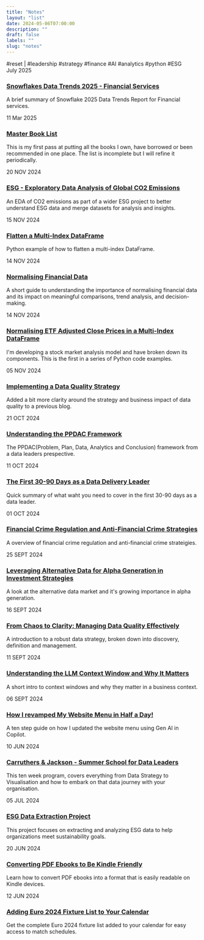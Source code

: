 ```yaml
---
title: "Notes"
layout: "list"
date: 2024-05-06T07:00:00
description: ""
draft: false
labels: ""
slug: "notes"
---
```

<div class="tag-list">
                <span class="tags" data-tag="reset">#reset</span><span>&nbsp;|</span>
                <!-- <span class="tags" data-tag="data">#data</span> -->
                <span class="tags" data-tag="leadership">#leadership</span>
                <span class="tags" data-tag="strategy">#strategy</span>
                <span class="tags" data-tag="finance">#finance</span>
                <span class="tags" data-tag="AI">#AI</span>
                <span class="tags" data-tag="analytics">#analytics</span>
                <span class="tags" data-tag="python">#python</span>
                <span class="tags" data-tag="esg">#ESG</span>
            </div>
             <div class="note-item post" data-tags="books">
                <div class="item-date sans-serif">July 2025</div>
                <div class="item-info">
                <h3 class="sans-serif"><a class="color-inherit" href="../snowflake_2025_trends">Snowflakes Data Trends 2025 - Financial Services</a></h3>
                <p>A brief summary of Snowflake 2025 Data Trends Report for Financial services.</p>
                </div>
            </div>
            <div class="note-item post" data-tags="books">
                <div class="item-date sans-serif">11 Mar 2025</div>
                <div class="item-info">
                <h3 class="sans-serif"><a class="color-inherit" href="../../read/master_book_list">Master Book List</a></h3>
                <p>This is my first pass at putting all the books I own, have borrowed or been recommended in one place. The list is incomplete but I will refine it periodically.</p>
                </div>
            </div>
             <div class="note-item post" data-tags="esg analytics python">
                <div class="item-date sans-serif">20 NOV 2024</div>
                <div class="item-info">
                <h3 class="sans-serif"><a class="color-inherit" href="../../python/co2_emissions_eda">ESG - Exploratory Data Analysis of Global CO2 Emissions</a></h3>
                <p>An EDA of CO2 emissions as part of a wider ESG project to better understand ESG data and merge datasets for analysis and insights.</p>
                </div>
            </div>
             <div class="note-item post" data-tags="esg analytics python">
                <div class="item-date sans-serif">15 NOV 2024</div>
                <div class="item-info">
                <h3 class="sans-serif"><a class="color-inherit" href="../../python/flatten_multiindex_dataframe">Flatten a Multi-Index DataFrame</a></h3>
                <p>Python example of how to flatten a multi-index DataFrame.</p>
                </div>
            </div>
            <div class="note-item post" data-tags="data finance">
                <div class="item-date sans-serif">14 NOV 2024</div>
                <div class="item-info">
                <h3 class="sans-serif"><a class="color-inherit" href="..//normalising_data">Normalising Financial Data</a></h3>
                <p>A short guide to understanding the importance of normalising financial data and its impact on meaningful comparisons, trend analysis, and decision-making.</p>
                </div>
            </div>
 <div class="note-item post" data-tags="finance analytics python">
                <div class="item-date sans-serif">14 NOV 2024</div>
                <div class="item-info">
                <h3 class="sans-serif"><a class="color-inherit" href="../../python/normalise_multiindex_data">Normalising ETF Adjusted Close Prices in a Multi-Index DataFrame</a></h3>
                <p>I'm developing a stock market analysis model and have broken down its components. This is the first in a series of Python code examples.</p>
                </div>
                </div>
            <div class="note-item post" data-tags="data strategy leadership">
                <div class="item-date sans-serif">05 NOV 2024</div>
                <div class="item-info">
                <h3 class="sans-serif"><a class="color-inherit" href="..//data_quality">Implementing a Data Quality Strategy</a></h3>
                <p>Added a bit more clarity around the strategy and business impact of data quality to a previous blog.</p>
                </div>
                </div>
            <div class="note-item" data-tags="data strategy">
                <div class="item-date sans-serif">21 OCT 2024</div>
                <div class="item-info">
                <h3 class="sans-serif"><a class="color-inherit" href="..//intro_ppdac">Understanding the PPDAC Framework</a></h3>
                <p>The PPDAC(Problem, Plan, Data, Analytics and Conclusion) framework from a data leaders prespective.</p>
                </div>
                </div>
            <div class="note-item post" data-tags="leadership data strategy">
                <div class="item-date sans-serif">11 OCT 2024</div>
                <div class="item-info">
                <h3 class="sans-serif"><a class="color-inherit" href="../first_30_days">The First 30-90 Days as a Data Delivery Leader</a></h3>
                <p>Quick summary of what waht you need to cover in the first 30-90 days as a data leader.</p>
                </div>
                </div>
                <div class="note-item post" data-tags="finance data strategy">
                <div class="item-date sans-serif">01 OCT 2024</div>
                <div class="item-info">
                <h3 class="sans-serif"><a class="color-inherit" href="..//financial_crime">Financial Crime Regulation and Anti-Financial Crime Strategies</a></h3>
                <p>A overview of financial crime regulation and anti-financial crime strateigies.</p>
                </div>
                </div>
                <div class="note-item post" data-tags="AI data">
                <div class="item-date sans-serif">25 SEPT 2024</div>
                <div class="item-info">
                <h3 class="sans-serif"><a class="color-inherit" href="..//alternative_data_alpha">Leveraging Alternative Data for Alpha Generation in Investment Strategies</a></h3>
                <p>A look at the alternative data market and it's growing importance in alpha generation.</p>
                </div>
            </div>
            <div class="note-item post" data-tags="data strategy leadership">
            <div class="item-date sans-serif">16 SEPT 2024</div>
                <div class="item-info">
                    <h3 class="sans-serif"><a class="color-inherit" href="..//data_quality">From Chaos to Clarity: Managing Data Quality Effectively</a></h3>
                    <p>A introduction to a robust data strategy, broken down into discovery, definition and management.</p>
                </div>
            </div>

<div class="note-item post" data-tags="AI">
    <div class="item-date sans-serif">11 SEPT 2024</div>
    <div class="item-info">
        <h3 class="sans-serif"><a class="color-inherit" href="..//understanding_the_llm_context_window">Understanding the LLM Context Window and Why It Matters</a></h3>
        <p>A short intro to context windows and why they matter in a business context.</p>
    </div>
</div>

<div class="note-item post" data-tags="AI">
    <div class="item-date sans-serif">06 SEPT 2024</div>
    <div class="item-info">
        <h3 class="sans-serif"><a class="color-inherit" href="../copilot_menu">How I revamped My Website Menu in Half a Day!</a></h3>
        <p>A ten step guide on how I updated the website menu using Gen AI in Copilot.</p>
    </div>
</div>

<div class="note-item">
<div class="item-date sans-serif">10 JUN 2024</div>
 <div class="item-info">
                                <h3 class="sans-serif"><a class="color-inherit" href="../../summer_school/summer_school/">Carruthers & Jackson - Summer School for Data Leaders</a></h3>
                                <p>This ten week program, covers everything from Data Strategy to Visualisation and how to embark on that data journey with your organisation. </p>
                                <!-- <ul class="sans-serif">            <li><a href="/tag/data" target="_self">#DATA</a><a href="/tag/leadership" target="_self"> #LEADERSHIP</a></li>
                                <div class="clearfix"></div></ul> -->
                            </div>
</div>


<div class="note-item">
<div class="item-date sans-serif">05 JUL 2024</div>
<div class="item-info">
    <h3 class="sans-serif"><a class="color-inherit" href="../project_esg_report">ESG Data Extraction Project</a></h3>
    <p>This project focuses on extracting and analyzing ESG data to help organizations meet sustainability goals.</p>
</div>
</div>

<div class="note-item">
<div class="item-date sans-serif">20 JUN 2024</div>
<div class="item-info">
    <h3 class="sans-serif"><a class="color-inherit" href="../pdf_to_kindle">Converting PDF Ebooks to Be Kindle Friendly</a></h3>
    <p>Learn how to convert PDF ebooks into a format that is easily readable on Kindle devices.</p>
</div>
</div>

<div class="note-item">
<div class="item-date sans-serif">12 JUN 2024</div>
<div class="item-info">
    <h3 class="sans-serif"><a class="color-inherit" href="../euro_2024">Adding Euro 2024 Fixture List to Your Calendar</a></h3>
    <p>Get the complete Euro 2024 fixture list added to your calendar for easy access to match schedules.</p>
</div>
</div>


